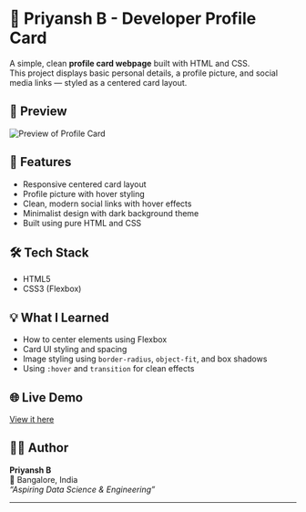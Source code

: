 # 👤 Priyansh B - Developer Profile Card

A simple, clean **profile card webpage** built with HTML and CSS.  
This project displays basic personal details, a profile picture, and social media links — styled as a centered card layout.

## 📸 Preview

![Preview of Profile Card](screenshot.png) <!-- (Optional: Upload screenshot image and name it 'screenshot.png') -->

## 🚀 Features

- Responsive centered card layout
- Profile picture with hover styling
- Clean, modern social links with hover effects
- Minimalist design with dark background theme
- Built using pure HTML and CSS

## 🛠 Tech Stack

- HTML5
- CSS3 (Flexbox)

## 💡 What I Learned

- How to center elements using Flexbox
- Card UI styling and spacing
- Image styling using `border-radius`, `object-fit`, and box shadows
- Using `:hover` and `transition` for clean effects

## 🌐 Live Demo

[View it here](https://github.com/Priyansh-c/Profile-website) <!-- Replace with your GitHub Pages URL -->
## 🧑‍💻 Author

**Priyansh B**  
📍 Bangalore, India  
_“Aspiring Data Science & Engineering”_

---

